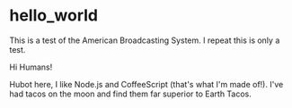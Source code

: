 # hello_world
This is a test of the American Broadcasting System.  I repeat this is only a test.

Hi Humans!

Hubot here, I like Node.js and CoffeeScript (that's what I'm made of!).
I've had tacos on the moon and find them far superior to Earth Tacos.
